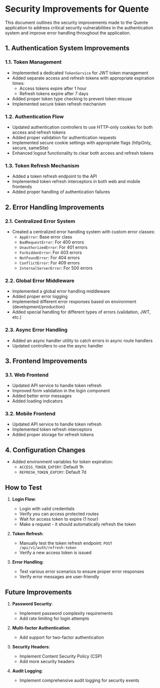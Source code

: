 # Security Improvements for Quente

This document outlines the security improvements made to the Quente application to address critical security vulnerabilities in the authentication system and improve error handling throughout the application.

## 1. Authentication System Improvements

### 1.1. Token Management

- Implemented a dedicated `TokenService` for JWT token management
- Added separate access and refresh tokens with appropriate expiration times:
  - Access tokens expire after 1 hour
  - Refresh tokens expire after 7 days
- Added proper token type checking to prevent token misuse
- Implemented secure token refresh mechanism

### 1.2. Authentication Flow

- Updated authentication controllers to use HTTP-only cookies for both access and refresh tokens
- Added proper validation for authentication requests
- Implemented secure cookie settings with appropriate flags (httpOnly, secure, sameSite)
- Enhanced logout functionality to clear both access and refresh tokens

### 1.3. Token Refresh Mechanism

- Added a token refresh endpoint to the API
- Implemented token refresh interceptors in both web and mobile frontends
- Added proper handling of authentication failures

## 2. Error Handling Improvements

### 2.1. Centralized Error System

- Created a centralized error handling system with custom error classes:
  - `AppError`: Base error class
  - `BadRequestError`: For 400 errors
  - `UnauthorizedError`: For 401 errors
  - `ForbiddenError`: For 403 errors
  - `NotFoundError`: For 404 errors
  - `ConflictError`: For 409 errors
  - `InternalServerError`: For 500 errors

### 2.2. Global Error Middleware

- Implemented a global error handling middleware
- Added proper error logging
- Implemented different error responses based on environment (development/production)
- Added special handling for different types of errors (validation, JWT, etc.)

### 2.3. Async Error Handling

- Added an async handler utility to catch errors in async route handlers
- Updated controllers to use the async handler

## 3. Frontend Improvements

### 3.1. Web Frontend

- Updated API service to handle token refresh
- Improved form validation in the login component
- Added better error messages
- Added loading indicators

### 3.2. Mobile Frontend

- Updated API service to handle token refresh
- Implemented token refresh interceptors
- Added proper storage for refresh tokens

## 4. Configuration Changes

- Added environment variables for token expiration:
  - `ACCESS_TOKEN_EXPIRY`: Default 1h
  - `REFRESH_TOKEN_EXPIRY`: Default 7d

## How to Test

1. **Login Flow**:
   - Login with valid credentials
   - Verify you can access protected routes
   - Wait for access token to expire (1 hour)
   - Make a request - it should automatically refresh the token

2. **Token Refresh**:
   - Manually test the token refresh endpoint: `POST /api/v1/auth/refresh-token`
   - Verify a new access token is issued

3. **Error Handling**:
   - Test various error scenarios to ensure proper error responses
   - Verify error messages are user-friendly

## Future Improvements

1. **Password Security**:
   - Implement password complexity requirements
   - Add rate limiting for login attempts

2. **Multi-factor Authentication**:
   - Add support for two-factor authentication

3. **Security Headers**:
   - Implement Content Security Policy (CSP)
   - Add more security headers

4. **Audit Logging**:
   - Implement comprehensive audit logging for security events
